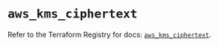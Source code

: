 # `aws_kms_ciphertext`

Refer to the Terraform Registry for docs: [`aws_kms_ciphertext`](https://registry.terraform.io/providers/hashicorp/aws/6.6.0/docs/resources/kms_ciphertext).

